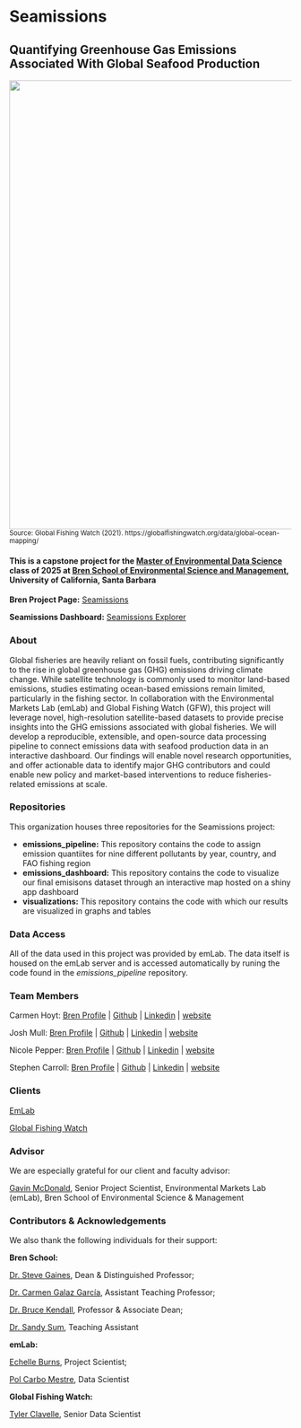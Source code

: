 # Seamissions
## Quantifying Greenhouse Gas Emissions Associated With Global Seafood Production

<img src="https://globalfishingwatch.org/wp-content/uploads/global_ocean_mapping_2017_2021_banner-1.webp" width="800"/>

<sub>
Source: Global Fishing Watch (2021). https://globalfishingwatch.org/data/global-ocean-mapping/
</sub>

#### This is a capstone project for the [Master of Environmental Data Science](https://bren.ucsb.edu/masters-programs/master-environmental-data-science) class of 2025 at [Bren School of Environmental Science and Management](https://bren.ucsb.edu/), University of California, Santa Barbara

**Bren Project Page:** [Seamissions](https://bren.ucsb.edu/projects/quantifying-greenhouse-gas-emissions-associated-global-seafood-production)

**Seamissions Dashboard:** [Seamissions Explorer](https://emlab-ucsb.shinyapps.io/seamissions-explorer/)
### About
Global fisheries are heavily reliant on fossil fuels, contributing significantly to the rise in global greenhouse gas (GHG) emissions driving climate change. While satellite technology is commonly used to monitor land-based emissions, studies estimating ocean-based emissions remain limited, particularly in the fishing sector. In collaboration with the Environmental Markets Lab (emLab) and Global Fishing Watch (GFW), this project will leverage novel, high-resolution satellite-based datasets to provide precise insights into the GHG emissions associated with global fisheries. We will develop a reproducible, extensible, and open-source data processing pipeline to connect emissions data with seafood production data in an interactive dashboard. Our findings will enable novel research opportunities, and offer actionable data to identify major GHG contributors and could enable new policy and market-based interventions to reduce fisheries-related emissions at scale.

### Repositories
This organization houses three repositories for the Seamissions project:
 - **emissions_pipeline:** This repository contains the code to assign emission quantiites for nine different pollutants by year, country, and FAO fishing region
 - **emissions_dashboard:** This repository contains the code to visualize our final emisisons dataset through an interactive map hosted on a shiny app dashboard
 - **visualizations:** This repository contains the code with which our results are visualized in graphs and tables

### Data Access

All of the data used in this project was provided by emLab. The data itself is housed on the emLab server and is accessed automatically by runing the code found in the *emissions_pipeline* repository.

### Team Members
Carmen Hoyt: [Bren Profile](https://bren.ucsb.edu/people/carmen-hoyt) | [Github](https://github.com/orgs/Seamissions/people/ceh58) | [Linkedin](https://www.linkedin.com/in/carmen-hoyt-952272153/) | [website](https://ceh58.github.io/)

Josh Mull: [Bren Profile](https://bren.ucsb.edu/people/joshua-mull) | [Github](https://github.com/orgs/Seamissions/people/llumj) | [Linkedin](https://www.linkedin.com/in/joshua-mull-046a7832b/) | [website](https://llumj.github.io/)

Nicole Pepper: [Bren Profile](https://bren.ucsb.edu/people/nicole-pepper) | [Github](https://github.com/orgs/Seamissions/people/nicolelpepper) | [Linkedin](https://www.linkedin.com/in/nicole-pepper/) | [website](https://nicolelpepper.github.io/)

Stephen Carroll: [Bren Profile](https://bren.ucsb.edu/people/stephen-carroll) | [Github](https://github.com/orgs/Seamissions/people/stephenccodes) | [Linkedin](https://www.linkedin.com/in/stephen-carroll-754b5191/) | [website](https://stephenccodes.github.io/)

### Clients
[EmLab](https://github.com/emlab-ucsb)

[Global Fishing Watch](https://globalfishingwatch.org/)

### Advisor

We are especially grateful for our client and faculty advisor:

[Gavin McDonald](https://github.com/gmcdonald-sfg), Senior Project Scientist, Environmental Markets Lab (emLab), Bren School of Environmental Science & Management

### Contributors & Acknowledgements 

We also thank the following individuals for their support:

**Bren School:**

[Dr. Steve Gaines](https://bren.ucsb.edu/people/steve-gaines), Dean & Distinguished Professor; 

[Dr. Carmen Galaz García](https://bren.ucsb.edu/people/carmen-galaz-garcia-0), Assistant Teaching Professor; 

[Dr. Bruce Kendall](https://bren.ucsb.edu/people/bruce-kendall), Professor & Associate Dean;

[Dr. Sandy Sum](https://bren.ucsb.edu/people/sandy-sum), Teaching Assistant 

**emLab:** 

[Echelle Burns](https://emlab.ucsb.edu/about/our-team/echelle-burns), Project Scientist; 

[Pol Carbo Mestre](https://emlab.ucsb.edu/about/our-team/pol-carbo-mestre), Data Scientist

**Global Fishing Watch:** 

[Tyler Clavelle](https://globalfishingwatch.org/tyler-clavelle/), Senior Data Scientist

